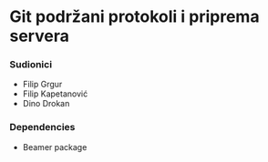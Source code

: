 # Git podržani protokoli i priprema servera

### Sudionici
 * Filip Grgur
 * Filip Kapetanović
 * Dino Drokan

### Dependencies
 * Beamer package
